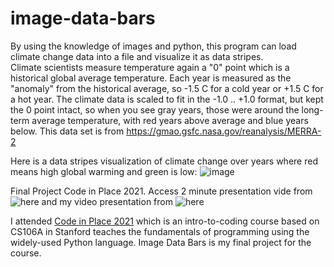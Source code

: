 # image-data-bars
By using the knowledge of images and python, this program can load climate change data into a file and visualize it as data stripes.  
Climate scientists measure temperature again a "0" point which is a historical global average temperature.
Each year is measured as the "anomaly" from the historical average, so -1.5 C for a cold year or +1.5 C for a hot year.
The climate data is scaled to fit in the -1.0 .. +1.0 format, but kept the 0 point intact,
so when you see gray years, those were around the long-term average temperature, with red years above average and blue years below.
This data set is from https://gmao.gsfc.nasa.gov/reanalysis/MERRA-2

Here is a data stripes visualization of climate change over years where red means high global warming and green is low:
![image](https://user-images.githubusercontent.com/60364755/120105769-16994a80-c163-11eb-8285-6f1eed1103e4.png)


Final Project Code in Place 2021.
Access 2 minute presentation vide from ![here](https://www.youtube.com/watch?v=o5mseeuzZbw&t=2s)
and my video presentation from ![here](https://docs.google.com/presentation/d/1Tm2Ot7pKG30szWJGH4_cFA8_Ob6mC-1knoYgWfBqcXc/edit?usp=sharing)

I attended [Code in Place 2021](https://codeinplace.stanford.edu/) which is an intro-to-coding course based on CS106A in Stanford
teaches the fundamentals of programming using the widely-used Python language.
Image Data Bars is my final project for the course.

